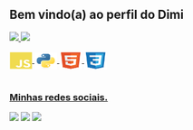 ## Bem vindo(a) ao perfil do Dimi

 <div>
   <a href="https://github.com/devdiminoir">
   <img  height="180em" src="https://github-readme-stats.vercel.app/api?username=devdiminoir&show_icons=true&theme=gruvbox&include_all_commits=true&count_private=true"/>
   <img  height="180em" src="https://github-readme-stats.vercel.app/api/top-langs/?username=devdiminoir&layout=compact&langs_count=6&theme=gruvbox" />
   </div>
    
<div style="display: inline_block"><br>
  <img align="center" alt="Js" height="30" width="40" 
   src="https://raw.githubusercontent.com/devicons/devicon/master/icons/javascript/javascript-plain.svg">
 <img align="center" alt="Python" height="30" width="40" src="https://raw.githubusercontent.com/devicons/devicon/master/icons/python/python-original.svg">
  <img align="center" alt="HTML" height="30" width="40" src="https://raw.githubusercontent.com/devicons/devicon/master/icons/html5/html5-original.svg">
  <img align="center" alt="CSS" height="30" width="40" src="https://raw.githubusercontent.com/devicons/devicon/master/icons/css3/css3-original.svg">
   
 
</div>
<br>

### Minhas redes sociais.
 
<div>
  
  <a href="https://instagram.com/_diminoir_" target="_blank"><img src="https://img.shields.io/badge/-Instagram-%23E4405F?style=for-the-badge&logo=instagram&logoColor=white" target="_blank"></a>
  <a href = "mailto:diemersonaugustolorena@gmail.com"><img src="https://img.shields.io/badge/-Gmail-%23333?style=for-the-badge&logo=gmail&logoColor=white" target="_blank"></a>
  <a href="https://www.linkedin.com/in/diemersonaugustolorena" target="_blank"><img src="https://img.shields.io/badge/-LinkedIn-%230077B5?style=for-the-badge&logo=linkedin&logoColor=white" target="_blank"></a> 
 
 

</div>
<div>
 
</div>





